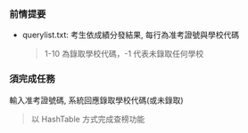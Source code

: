 ### 前情提要
- querylist.txt: 考生依成績分發結果, 每行為准考證號與學校代碼
    > 1-10 為錄取學校代碼，-1 代表未錄取任何學校
    
### 須完成任務
輸入准考證號碼, 系統回應錄取學校代碼(或未錄取)
> 以 HashTable 方式完成查榜功能